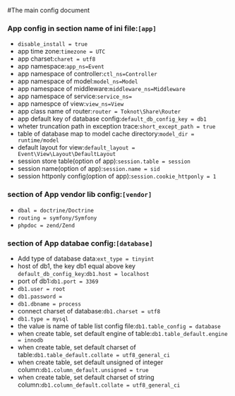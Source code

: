 #The main config document

### App config in section name of ini file:`[app]`
* `disable_install = true`
* app time zone:`timezone = UTC`
* app charset:`charet = utf8`
* app namespace:`app_ns=Event`
* app namespace of controller:`ctl_ns=Controller`
* app namespace of model:`model_ns=Model`
* app namespace of middleware:`middleware_ns=Middleware`
* app namespace of service:`service_ns=`
* app namespce of view:`view_ns=View`
* app class name of router:`router = Toknot\Share\Router`
* app default key of database config:`default_db_config_key = db1`
* wheter truncation path in exception trace:`short_except_path = true`
* table of database map to model cache directory:`model_dir = runtime/model`
* default layout for view:`default_layout = Event\View\Layout\DefaultLayout`
* session store table(option of app):`session.table = session`
* session name(option of app):`session.name = sid`
* session httponly config(option of app):`session.cookie_httponly = 1`

### section of App vendor lib config:`[vendor]`
* `dbal = doctrine/Doctrine`
* `routing = symfony/Symfony`
* `phpdoc = zend/Zend`

### section of App databae config:`[database]`
* Add type of database data:`ext_type = tinyint`
* host of db1, the key db1 equal above key `default_db_config_key`:`db1.host = localhost`
* port of db1:`db1.port = 3369`
* `db1.user = root`
* `db1.password = `
* `db1.dbname = process`
* connect charset of database:`db1.charset = utf8`
* `db1.type = mysql`
* the value is name of table list config file:`db1.table_config = database`
* when create table, set default engine of table:`db1.table_default.engine = innodb`
* when create table, set default charset of table:`db1.table_default.collate = utf8_general_ci`
* when create table, set default unsigned of integer column:`db1.column_default.unsigned = true`
* when create table, set default charset of string column:`db1.column_default.collate = utf8_general_ci`
